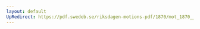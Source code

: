 ```yaml
---
layout: default
UpRedirect: https://pdf.swedeb.se/riksdagen-motions-pdf/1870/mot_1870__ak__00212.pdf
---
```


